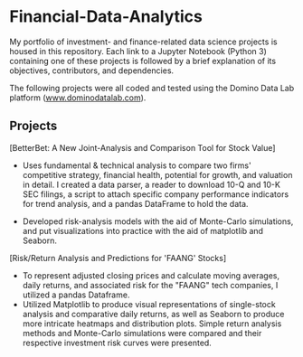 # Financial-Data-Analytics
My portfolio of investment- and finance-related data science projects is housed in this repository. Each link to a Jupyter Notebook (Python 3) containing one of these projects is followed by a brief explanation of its objectives, contributors, and dependencies.

The following projects were all coded and tested using the Domino Data Lab platform (www.dominodatalab.com).

## Projects ##

[BetterBet: A New Joint-Analysis and Comparison Tool for Stock Value] 

* Uses fundamental & technical analysis to compare two firms' competitive strategy, financial health, potential for growth, and valuation in detail. I created a data parser, a reader to download 10-Q and 10-K SEC filings, a script to attach specific company performance indicators for trend analysis, and a pandas DataFrame to hold the data.

* Developed risk-analysis models with the aid of Monte-Carlo simulations, and put visualizations into practice with the aid of matplotlib and Seaborn.


[Risk/Return Analysis and Predictions for 'FAANG' Stocks]

* To represent adjusted closing prices and calculate moving averages, daily returns, and associated risk for the "FAANG" tech companies, I utilized a pandas Dataframe.
* Utilized Matplotlib to produce visual representations of single-stock analysis and comparative daily returns, as well as Seaborn to produce more intricate heatmaps and distribution plots. Simple return analysis methods and Monte-Carlo simulations were compared and their respective investment risk curves were presented.
